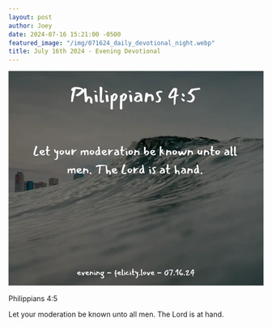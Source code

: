 ```yaml
---
layout: post
author: Joey
date: 2024-07-16 15:21:00 -0500
featured_image: "/img/071624_daily_devotional_night.webp"
title: July 16th 2024 - Evening Devotional
---
```


[![July 16th 2024 - Evening Devotional](/img/071624_daily_devotional_night.webp)](/img/071624_daily_devotional_night.webp)

<!-- verse -->

Philippians 4:5

Let your moderation be known unto all men. The Lord is at hand.


<!-- ad / promo -->
<!-- <hr> 

Please consider purchasing a mug to support the page by clicking the image below, thank you!

[![June 19th 2024 - Evening Devotional - Mug](/img/mugs/061124_morning_mug.webp)](https://www.joeybrinkman.com/shop) -->